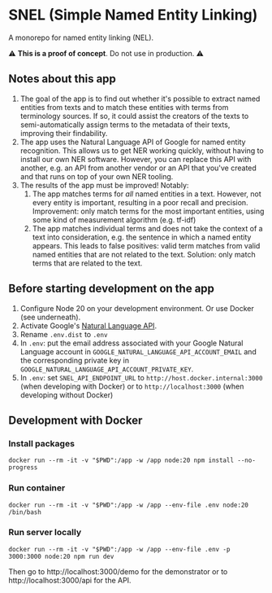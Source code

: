 # SNEL (Simple Named Entity Linking)

A monorepo for named entity linking (NEL).

:warning: **This is a proof of concept**. Do not use in production. :warning:

## Notes about this app

1. The goal of the app is to find out whether it's possible to extract named entities from texts and to match these entities with terms from terminology sources. If so, it could assist the creators of the texts to semi-automatically assign terms to the metadata of their texts, improving their findability.
1. The app uses the Natural Language API of Google for named entity recognition. This allows us to get NER working quickly, without having to install our own NER software. However, you can replace this API with another, e.g. an API from another vendor or an API that you've created and that runs on top of your own NER tooling.
1. The results of the app must be improved! Notably:
    1. The app matches terms for _all_ named entities in a text. However, not every entity is important, resulting in a poor recall and precision. Improvement: only match terms for the most important entities, using some kind of measurement algorithm (e.g. tf-idf)
    1. The app matches individual terms and does not take the context of a text into consideration, e.g. the sentence in which a named entity appears. This leads to false positives: valid term matches from valid named entities that are not related to the text. Solution: only match terms that are related to the text.

## Before starting development on the app

1. Configure Node 20 on your development environment. Or use Docker (see underneath).
1. Activate Google's [Natural Language API](https://cloud.google.com/natural-language).
1. Rename `.env.dist` to `.env`
1. In `.env`: put the email address associated with your Google Natural Language account in `GOOGLE_NATURAL_LANGUAGE_API_ACCOUNT_EMAIL` and the corresponding private key in `GOOGLE_NATURAL_LANGUAGE_API_ACCOUNT_PRIVATE_KEY`.
1. In `.env`: set `SNEL_API_ENDPOINT_URL` to `http://host.docker.internal:3000` (when developing with Docker) or to `http://localhost:3000` (when developing without Docker)

## Development with Docker

### Install packages

    docker run --rm -it -v "$PWD":/app -w /app node:20 npm install --no-progress

### Run container

    docker run --rm -it -v "$PWD":/app -w /app --env-file .env node:20 /bin/bash

### Run server locally

    docker run --rm -it -v "$PWD":/app -w /app --env-file .env -p 3000:3000 node:20 npm run dev

Then go to http://localhost:3000/demo for the demonstrator or to http://localhost:3000/api for the API.
